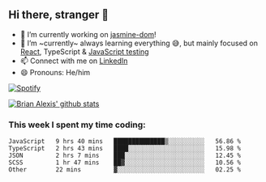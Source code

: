 ## Hi there, stranger 👋

- 🔭 I’m currently working on [jasmine-dom](https://github.com/testing-library/jasmine-dom)!
- 🌱 I’m ~currently~ always learning everything 😅, but mainly focused on [React](https://courseit.com.ar/cursos/frontend-avanzado-2020), TypeScript & [JavaScript testing](https://testingjavascript.com/)
- 📫 Connect with me on [LinkedIn](https://www.linkedin.com/in/brian-alexis/)
- 😄 Pronouns: He/him

[![Spotify](https://novatorem-nine-beige.vercel.app/api/spotify)](https://open.spotify.com/user/21ttbyunhf56rp6soqidgfk2q)

[![Brian Alexis' github stats](https://github-readme-stats-sepia-two.vercel.app/api?username=brrianalexis&show_icons=true&hide_border=true?count_private=true)](https://github.com/brrianalexis/github-readme-stats)

### This week I spent my time coding:
<!--START_SECTION:waka-->
```text
JavaScript   9 hrs 40 mins   ██████████████▒░░░░░░░░░░   56.86 % 
TypeScript   2 hrs 43 mins   ████░░░░░░░░░░░░░░░░░░░░░   15.98 % 
JSON         2 hrs 7 mins    ███░░░░░░░░░░░░░░░░░░░░░░   12.45 % 
SCSS         1 hr 47 mins    ██▓░░░░░░░░░░░░░░░░░░░░░░   10.56 % 
Other        22 mins         ▓░░░░░░░░░░░░░░░░░░░░░░░░   02.25 % 
```
<!--END_SECTION:waka-->
